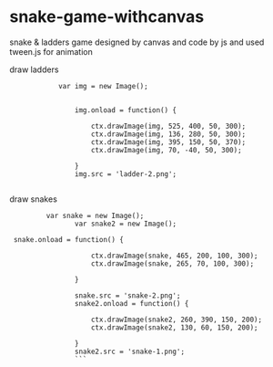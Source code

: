 # snake-game-withcanvas

snake & ladders game designed by canvas and code by js and used tween.js for animation

 draw ladders
```
            var img = new Image();


                img.onload = function() {

                    ctx.drawImage(img, 525, 400, 50, 300);
                    ctx.drawImage(img, 136, 280, 50, 300);
                    ctx.drawImage(img, 395, 150, 50, 370);
                    ctx.drawImage(img, 70, -40, 50, 300);

                } 
                img.src = 'ladder-2.png';
               
```


draw snakes
```
         var snake = new Image();
                var snake2 = new Image();

 snake.onload = function() {

                    ctx.drawImage(snake, 465, 200, 100, 300);
                    ctx.drawImage(snake, 265, 70, 100, 300);

                } 

                snake.src = 'snake-2.png';
                snake2.onload = function() {

                    ctx.drawImage(snake2, 260, 390, 150, 200);
                    ctx.drawImage(snake2, 130, 60, 150, 200);

                } 
                snake2.src = 'snake-1.png';
                ```
                
                
                
                
